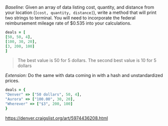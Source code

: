 *Baseline:* Given an array of data listing cost, quantity, and distance from your location (`[cost, quantity, distance]`), write a method that will print two strings to terminal.  You will need to incorporate the federal reimbursement mileage rate of $0.535 into your calculations.

```ruby
deals = [
[50, 50, 4],
[100, 30, 20],
[3, 200, 100]
]
```

> The best value is 50 for 5 dollars.
> The second best value is 10 for 5 dollars

*Extension:* Do the same with data coming in with a hash and unstandardized prices.

```ruby
deals = {
"Denver" => ["50 dollars", 50, 4],
"Aurora" => ["100.00", 30, 20],
"Wherever" => ["$3", 200, 100]
}
```

https://denver.craigslist.org/art/5974436208.html

